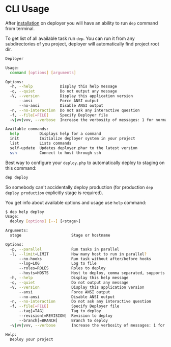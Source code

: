 # CLI Usage

After [installation](installation.md) on deployer you will have an ability to run `dep` command from terminal.

To get list of all available task run `dep`. You can run it from any subdirectories of you project, 
deployer will automatically find project root dir. 
 
~~~bash
Deployer

Usage:
  command [options] [arguments]

Options:
  -h, --help            Display this help message
  -q, --quiet           Do not output any message
  -V, --version         Display this application version
      --ansi            Force ANSI output
      --no-ansi         Disable ANSI output
  -n, --no-interaction  Do not ask any interactive question
  -f, --file[=FILE]     Specify Deployer file
  -v|vv|vvv, --verbose  Increase the verbosity of messages: 1 for normal output, 2 for more verbose output and 3 for debug

Available commands:
  help         Displays help for a command
  init         Initialize deployer system in your project
  list         Lists commands
  self-update  Updates deployer.phar to the latest version
  ssh          Connect to host through ssh
~~~

Best way to configure your `deploy.php` to automatically deploy to staging on this command:
 
~~~bash
dep deploy
~~~

So somebody can't accidentally deploy production (for production `dep deploy production` explicitly stage is required).

You get info about available options and usage use `help` command:
 
~~~bash
$ dep help deploy
Usage:
  deploy [options] [--] [<stage>]

Arguments:
  stage                      Stage or hostname

Options:
  -p, --parallel             Run tasks in parallel
  -l, --limit=LIMIT          How many host to run in parallel?
      --no-hooks             Run task without after/before hooks
      --log=LOG              Log to file
      --roles=ROLES          Roles to deploy
      --hosts=HOSTS          Host to deploy, comma separated, supports ranges [:]
  -h, --help                 Display this help message
  -q, --quiet                Do not output any message
  -V, --version              Display this application version
      --ansi                 Force ANSI output
      --no-ansi              Disable ANSI output
  -n, --no-interaction       Do not ask any interactive question
  -f, --file[=FILE]          Specify Deployer file
      --tag[=TAG]            Tag to deploy
      --revision[=REVISION]  Revision to deploy
      --branch[=BRANCH]      Branch to deploy
  -v|vv|vvv, --verbose       Increase the verbosity of messages: 1 for normal output, 2 for more verbose output and 3 for debug

Help:
  Deploy your project
~~~  
